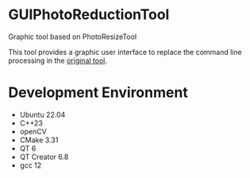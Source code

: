 # GUIPhotoReductionTool
Graphic tool based on PhotoResizeTool  

This tool provides a graphic user interface to replace the command line processing in the [original tool](https://github.com/pacmaninbw/PhotoResizeTool).

# Development Environment  
 - Ubuntu 22.04  
 - C++23  
 - openCV  
 - CMake 3.31  
 - QT 6  
 - QT Creator 6.8  
 - gcc 12  
